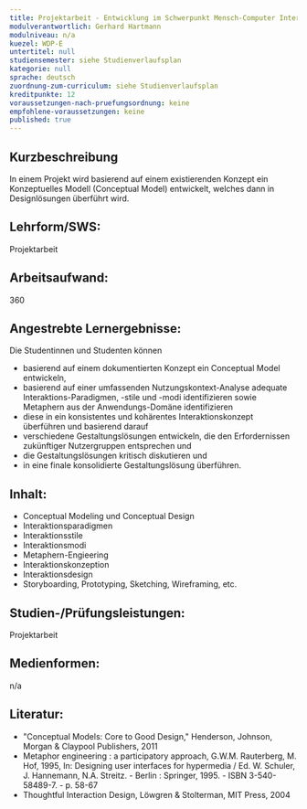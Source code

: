 ```yaml
---
title: Projektarbeit - Entwicklung im Schwerpunkt Mensch-Computer Interaktion
modulverantwortlich: Gerhard Hartmann
modulniveau: n/a
kuezel: WDP-E
untertitel: null
studiensemester: siehe Studienverlaufsplan
kategorie: null
sprache: deutsch
zuordnung-zum-curriculum: siehe Studienverlaufsplan
kreditpunkte: 12
voraussetzungen-nach-pruefungsordnung: keine
empfohlene-voraussetzungen: keine
published: true
---
```


## Kurzbeschreibung
In einem Projekt wird basierend auf einem existierenden Konzept ein Konzeptuelles Modell (Conceptual Model) entwickelt, welches dann in Designlösungen 
überführt wird.

## Lehrform/SWS: 
Projektarbeit

## Arbeitsaufwand: 
360

## Angestrebte Lernergebnisse:
Die Studentinnen und Studenten können
- basierend auf einem dokumentierten Konzept ein Conceptual Model entwickeln,
- basierend auf einer umfassenden Nutzungskontext-Analyse adequate Interaktions-Paradigmen, -stile und -modi identifizieren sowie Metaphern 
aus der Anwendungs-Domäne identifizieren
- diese in ein konsistentes und kohärentes Interaktionskonzept überführen und basierend darauf 
- verschiedene Gestaltungslösungen entwickeln, die den Erfordernissen zukünftiger Nutzergruppen entsprechen und
- die Gestaltungslösungen kritisch diskutieren und
- in eine finale konsolidierte Gestaltungslösung überführen.


## Inhalt:

- Conceptual Modeling und Conceptual Design
- Interaktionsparadigmen
- Interaktionsstile
- Interaktionsmodi
- Metaphern-Engieering
- Interaktionskonzeption
- Interaktionsdesign
- Storyboarding, Prototyping, Sketching, Wireframing, etc. 

## Studien-/Prüfungsleistungen:
Projektarbeit

## Medienformen:
n/a

## Literatur:
- "Conceptual Models: Core to Good Design," Henderson, Johnson,  Morgan & Claypool Publishers, 2011
- Metaphor engineering : a participatory approach, G.W.M. Rauterberg, M. Hof, 1995, In: Designing user interfaces for hypermedia / Ed. W. Schuler, J. Hannemann, N.A. Streitz. - Berlin : Springer, 1995. - ISBN 3-540-58489-7. - p. 58-67
- Thoughtful Interaction Design, Löwgren & Stolterman, MIT Press, 2004
